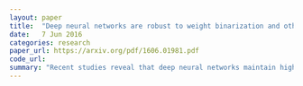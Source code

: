```yaml
---
layout: paper
title:  "Deep neural networks are robust to weight binarization and other non-linear distortions"
date:   7 Jun 2016
categories: research
paper_url: https://arxiv.org/pdf/1606.01981.pdf
code_url: 
summary: "Recent studies reveal that deep neural networks maintain high performance levels even when trained with binary quantized weights. This paper shows deep networks have significant resilience to various test-time distortions, including noise and non-linear projections, with robustness extending beyond binary quantization. The authors propose a stochastic projection rule that sets a new benchmark CIFAR-10 without data augmentation."
---
```


